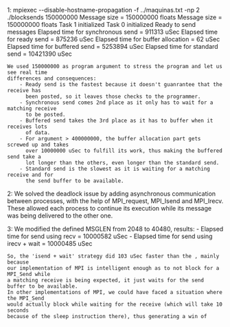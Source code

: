 1:
    mpiexec --disable-hostname-propagation -f ../maquinas.txt -np 2 ./blocksends 150000000
    Message size = 150000000 floats
    Message size = 150000000 floats
    Task 1 initialized
    Task 0 initialized
    Ready to send messages
    Elapsed time for synchronous send =   911313 uSec
    Elapsed time for ready send =   875236 uSec
    Elapsed time for buffer allocation =       62 uSec
    Elapsed time for buffered send =  5253894 uSec
    Elapsed time for standard send = 10421390 uSec

    We used 150000000 as program argument to stress the program and let us see real time
    differences and consequences:
        - Ready send is the fastest because it doesn't guanrantee that the receive has
          been posted, so it leaves those checks to the programmer.
        - Synchronous send comes 2nd place as it only has to wait for a matching receive
          to be posted.
        - Buffered send takes the 3rd place as it has to buffer when it receives lots
          of data.
        - For argument > 400000000, the buffer allocation part gets screwed up and takes
          over 10000000 uSec to fulfill its work, thus making the buffered send take a
          lot longer than the others, even longer than the standard send.
        - Standard send is the slowest as it is waiting for a matching receive and for
          the send buffer to be available.


2:
    We solved the deadlock issue by adding asynchronous communication between processes,
    with the help of MPI_request, MPI_Isend and MPI_Irecv. These allowed each process
    to continue its execution while its message was being delivered to the other one.

3: 
    We modified the defined MSGLEN from 2048 to 40480, results:
        - Elapsed time for send using recv         = 10000582 uSec
        - Elapsed time for send using irecv + wait = 10000485 uSec

    So, the 'isend + wait' strategy did 103 uSec faster than the , mainly because 
    our implementation of MPI is intelligent enough as to not block for a MPI_Send while
    a matching receive is being expected, it just waits for the send buffer to be available. 
    In other implementations of MPI, we could have faced a situation where the MPI_Send
    would actually block while waiting for the receive (which will take 10 seconds
    because of the sleep instruction there), thus generating a win of 